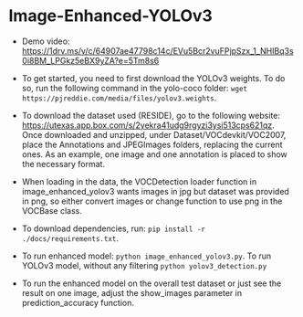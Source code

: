 # Image-Enhanced-YOLOv3
* Demo video: https://1drv.ms/v/c/64907ae47798c14c/EVu5Bcr2vuFPjpSzx_1_NHIBq3s0i8BM_LPGkz5eBX9yZA?e=5Tm8s6

* To get started, you need to first download the YOLOv3 weights. To do so, run the following command in the yolo-coco folder: `wget https://pjreddie.com/media/files/yolov3.weights`.

* To download the dataset used (RESIDE), go to the following website: https://utexas.app.box.com/s/2yekra41udg9rgyzi3ysi513cps621qz. Once downloaded and unzipped, under Dataset/VOCdevkit/VOC2007, place the Annotations and JPEGImages folders, replacing the current ones. As an example, one image and one annotation is placed to show the necessary format.

* When loading in the data, the VOCDetection loader function in image_enhanced_yolov3 wants images in jpg but dataset was provided in png, so either convert images or change function to use png in the VOCBase class.

* To download dependencies, run: `pip install -r ./docs/requirements.txt`.

* To run enhanced model: `python image_enhanced_yolov3.py`. To run YOLOv3 model, without any filtering `python yolov3_detection.py`

* To run the enhanced model on the overall test dataset or just see the result on one image, adjust the show_images parameter in prediction_accuracy function.
